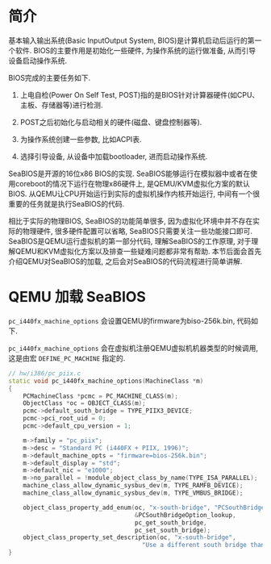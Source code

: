 
# 简介

基本输入输出系统(Basic InputOutput System, BIOS)是计算机启动后运行的第一个软件. BIOS的主要作用是初始化一些硬件, 为操作系统的运行做准备, 从而引导设备启动操作系统.

BIOS完成的主要任务如下. 

1) 上电自检(Power On Self Test, POST)指的是BIOS针对计算器硬件(如CPU、主板、存储器等)进行检测. 

2) POST之后初始化与启动相关的硬件(磁盘、键盘控制器等). 

3) 为操作系统创建一些参数, 比如ACPI表. 

4) 选择引导设备, 从设备中加载bootloader, 进而启动操作系统. 

SeaBIOS是开源的16位x86 BIOS的实现. SeaBIOS能够运行在模拟器中或者在使用coreboot的情况下运行在物理x86硬件上, 是QEMU/KVM虚拟化方案的默认BIOS. 从QEMU让CPU开始运行到实际的虚拟机操作内核开始运行, 中间有一个很重要的任务就是执行SeaBIOS的代码. 

相比于实际的物理BIOS, SeaBIOS的功能简单很多, 因为虚拟化环境中并不存在实际的物理硬件, 很多硬件配置可以省略, SeaBIOS只需要关注一些功能接口即可. SeaBIOS是QEMU运行虚拟机的第一部分代码, 理解SeaBIOS的工作原理, 对于理解QEMU和KVM虚拟化方案以及排查一些疑难问题都非常有帮助. 本节后面会首先介绍QEMU对SeaBIOS的加载, 之后会对SeaBIOS的代码流程进行简单讲解. 

# QEMU 加载 SeaBIOS

`pc_i440fx_machine_options` 会设置QEMU的firmware为biso-256k.bin, 代码如下.

`pc_i440fx_machine_options` 会在虚拟机注册QEMU虚拟机机器类型的时候调用, 这是由宏 `DEFINE_PC_MACHINE` 指定的. 

```cpp
// hw/i386/pc_piix.c
static void pc_i440fx_machine_options(MachineClass *m)
{
    PCMachineClass *pcmc = PC_MACHINE_CLASS(m);
    ObjectClass *oc = OBJECT_CLASS(m);
    pcmc->default_south_bridge = TYPE_PIIX3_DEVICE;
    pcmc->pci_root_uid = 0;
    pcmc->default_cpu_version = 1;

    m->family = "pc_piix";
    m->desc = "Standard PC (i440FX + PIIX, 1996)";
    m->default_machine_opts = "firmware=bios-256k.bin";
    m->default_display = "std";
    m->default_nic = "e1000";
    m->no_parallel = !module_object_class_by_name(TYPE_ISA_PARALLEL);
    machine_class_allow_dynamic_sysbus_dev(m, TYPE_RAMFB_DEVICE);
    machine_class_allow_dynamic_sysbus_dev(m, TYPE_VMBUS_BRIDGE);

    object_class_property_add_enum(oc, "x-south-bridge", "PCSouthBridgeOption",
                                   &PCSouthBridgeOption_lookup,
                                   pc_get_south_bridge,
                                   pc_set_south_bridge);
    object_class_property_set_description(oc, "x-south-bridge",
                                     "Use a different south bridge than PIIX3");
}
```